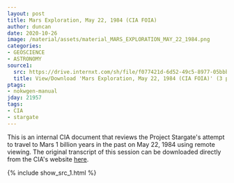 ```yaml
---
layout: post
title: Mars Exploration, May 22, 1984 (CIA FOIA)
author: duncan
date: 2020-10-26
image: /material/assets/material_MARS_EXPLORATION_MAY_22_1984.png
categories:
- GEOSCIENCE
- ASTRONOMY
source1:
  src: https://drive.internxt.com/sh/file/f077421d-6d52-49c5-8977-05bbb4e91242/b597aca5470ecf70a49d9feb4c19e5980f644613d4b7682cd0c6f80a6264406f
  title: View/Download 'Mars Exploration, May 22, 1984 (CIA FOIA)' (3 pages)
ptags:
- nokwgen-manual
jday: 21957
tags:
- CIA
- stargate
---
```


This is an internal CIA document that reviews the Project Stargate's attempt to travel to Mars 1 billion years in the past on May 22, 1984 using remote viewing.  The original transcript of this session can be downloaded directly from the CIA's website [here](https://www.cia.gov/readingroom/docs/CIA-RDP96-00788R001900760001-9.pdf).

<!--more-->

{% include show_src_1.html %}

